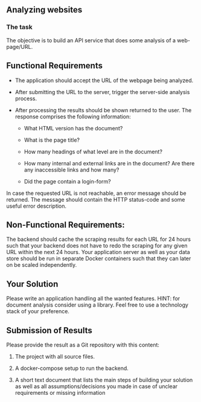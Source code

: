 ## Analyzing websites

### The task

The objective is to build an API service that does some analysis of a web-page/URL.

## Functional Requirements

- The application should accept the URL of the webpage being analyzed.

- After submitting the URL to the server, trigger the server-side analysis process.

- After processing the results should be shown returned to the user. The response comprises the following information:

  - What HTML version has the document?

  - What is the page title?

  - How many headings of what level are in the document?

  - How many internal and external links are in the document? Are there any inaccessible links and how many?

  - Did the page contain a login-form?

In case the requested URL is not reachable, an error message should be returned. The message should contain the HTTP status-code and some useful error description.

## Non-Functional Requirements:

The backend should cache the scraping results for each URL for 24 hours such that your backend does not have to redo the scraping for any given URL within the next 24 hours.
Your application server as well as your data store should be run in separate Docker containers such that they can later on be scaled independently.

## Your Solution

Please write an application handling all the wanted features. HINT: for document analysis consider using a library.
Feel free to use a technology stack of your preference.

## Submission of Results

Please provide the result as a Git repository with this content:

1. The project with all source files.

2. A docker-compose setup to run the backend.

3. A short text document that lists the main steps of building your solution as well as all assumptions/decisions you made in case of unclear requirements or missing information